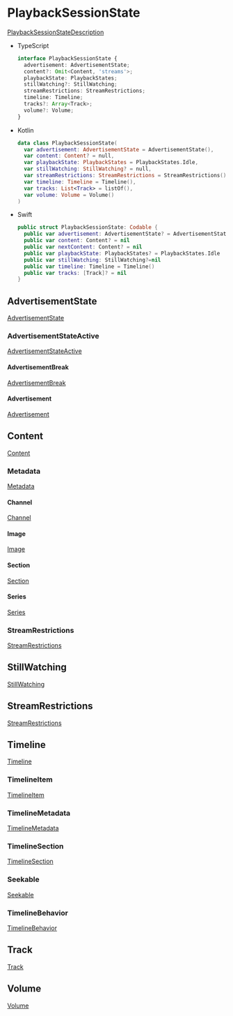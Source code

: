 # PlaybackSessionState
[PlaybackSessionStateDescription](PlaybackSessionState.Description.md ':include')

<div class="useless-tab-container">

- TypeScript

  ```ts
  interface PlaybackSessionState {
    advertisement: AdvertisementState;
    content?: Omit<Content, 'streams'>;
    playbackState: PlaybackStates;
    stillWatching?: StillWatching;
    streamRestrictions: StreamRestrictions;
    timeline: Timeline;
    tracks?: Array<Track>;
    volume?: Volume;
  }
  ```

- Kotlin

  ```kotlin
  data class PlaybackSessionState(
    var advertisement: AdvertisementState = AdvertisementState(),
    var content: Content? = null,
    var playbackState: PlaybackStates = PlaybackStates.Idle,
    var stillWatching: StillWatching? = null,
    var streamRestrictions: StreamRestrictions = StreamRestrictions(),
    var timeline: Timeline = Timeline(),
    var tracks: List<Track> = listOf(),
    var volume: Volume = Volume()
  )
  ```

- Swift

  ```swift
  public struct PlaybackSessionState: Codable {
    public var advertisement: AdvertisementState? = AdvertisementState()
    public var content: Content? = nil
    public var nextContent: Content? = nil
    public var playbackState: PlaybackStates? = PlaybackStates.Idle
    public var stillWatching: StillWatching?=nil
    public var timeline: Timeline = Timeline()
    public var tracks: [Track]? = nil
  }
  ```

</div>

## AdvertisementState
[AdvertisementState](dtos/AdvertisementState.md ':include')

### AdvertisementStateActive
[AdvertisementStateActive](dtos/AdvertisementStateActive.md ':include')

#### AdvertisementBreak
[AdvertisementBreak](dtos/AdvertisementBreak.md ':include')

#### Advertisement
[Advertisement](dtos/Advertisement.md ':include')

## Content
[Content](dtos/Content.md ':include')

### Metadata
[Metadata](dtos/Metadata.md ':include')

#### Channel
[Channel](dtos/Channel.md ':include')

#### Image
[Image](dtos/Image.md ':include')

#### Section
[Section](dtos/Section.md ':include')

#### Series
[Series](dtos/Series.md ':include')

### StreamRestrictions
[StreamRestrictions](dtos/StreamRestrictions.md ':include')

## StillWatching
[StillWatching](dtos/StillWatching.md ':include')

## StreamRestrictions
[StreamRestrictions](dtos/StreamRestrictions.md ':include')

## Timeline
[Timeline](dtos/Timeline.md ':include')

### TimelineItem
[TimelineItem](dtos/TimelineItem.md ':include')

### TimelineMetadata
[TimelineMetadata](dtos/TimelineMetadata.md ':include')

### TimelineSection
[TimelineSection](dtos/TimelineSection.md ':include')

### Seekable
[Seekable](dtos/Seekable.md ':include')

### TimelineBehavior
[TimelineBehavior](dtos/TimelineBehavior.md ':include')

## Track
[Track](dtos/Track.md ':include')

## Volume
[Volume](dtos/Volume.md ':include')